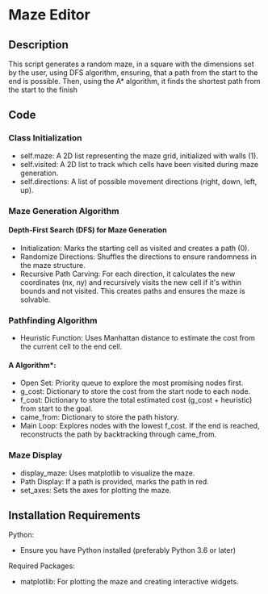 # Maze Editor

## Description
This script generates a random maze, in a square with the dimensions set by the user, using DFS algorithm, ensuring, that a path from the start to the end is possible. Then, using the A* algorithm, it finds the shortest path from the start to the finish

## Code

### Class Initialization
- self.maze: A 2D list representing the maze grid, initialized with walls (1).
- self.visited: A 2D list to track which cells have been visited during maze generation.
- self.directions: A list of possible movement directions (right, down, left, up).

### Maze Generation Algorithm
#### Depth-First Search (DFS) for Maze Generation
- Initialization: Marks the starting cell as visited and creates a path (0).
- Randomize Directions: Shuffles the directions to ensure randomness in the maze structure.
- Recursive Path Carving: For each direction, it calculates the new coordinates (nx, ny) and recursively visits the new cell if it's within bounds and not visited. This creates paths and ensures the maze is solvable.

### Pathfinding Algorithm
- Heuristic Function: Uses Manhattan distance to estimate the cost from the current cell to the end cell.
#### A Algorithm*:
- Open Set: Priority queue to explore the most promising nodes first.
- g_cost: Dictionary to store the cost from the start node to each node.
- f_cost: Dictionary to store the total estimated cost (g_cost + heuristic) from start to the goal.
- came_from: Dictionary to store the path history.
- Main Loop: Explores nodes with the lowest f_cost. If the end is reached, reconstructs the path by backtracking through came_from.

### Maze Display
- display_maze: Uses matplotlib to visualize the maze.
- Path Display: If a path is provided, marks the path in red.
- set_axes: Sets the axes for plotting the maze.

## Installation Requirements
Python:
- Ensure you have Python installed (preferably Python 3.6 or later)

Required Packages:
- matplotlib: For plotting the maze and creating interactive widgets.
